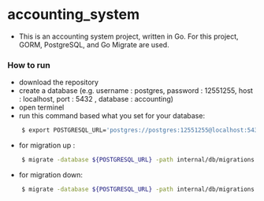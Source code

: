 # accounting_system

- This is an accounting system project, written in Go. For this project, GORM, PostgreSQL, and Go Migrate are used.

### How to run

- download the repository
- create a database (e.g. username : postgres, password : 12551255, host : localhost, port : 5432 , database : accounting)
- open terminel
- run this command based what you set for your database:

```bash
    $ export POSTGRESQL_URL='postgres://postgres:12551255@localhost:5432/accounting?sslmode=disable'
```

- for migration up :

```bash
    $ migrate -database ${POSTGRESQL_URL} -path internal/db/migrations up
```

- for migration down:

```bash
    $ migrate -database ${POSTGRESQL_URL} -path internal/db/migrations down
```
